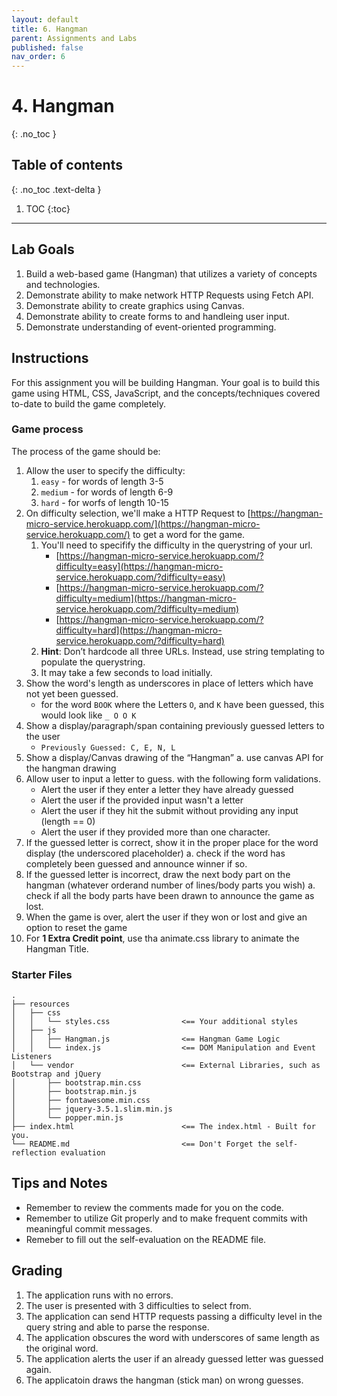 ```yaml
---
layout: default
title: 6. Hangman
parent: Assignments and Labs
published: false
nav_order: 6
---
```

# 4. Hangman
{: .no_toc }

## Table of contents
{: .no_toc .text-delta }

1. TOC
{:toc}

---

## Lab Goals
1. Build a web-based game (Hangman) that utilizes a variety of concepts and technologies.
2. Demonstrate ability to make network HTTP Requests using Fetch API.
3. Demonstrate ability to create graphics using Canvas.
4. Demonstrate ability to create forms to and handleing user input.
5. Demonstrate understanding of event-oriented programming.


## Instructions
For this assignment you will be building Hangman. Your goal is to build this game using HTML, CSS, JavaScript, and the concepts/techniques covered to-date to build the game completely. 

### Game process
The process of the game should be:
1. Allow the user to specify the difficulty:
    1. `easy` - for words of length 3-5
    2. `medium` - for words of length 6-9
    3. `hard` - for worfs of length 10-15
2. On difficulty selection, we'll make a HTTP Request to [https://hangman-micro-service.herokuapp.com/](https://hangman-micro-service.herokuapp.com/) to get a word for the game.
    1. You'll need to specifify the difficulty in the querystring of your url.
        * [https://hangman-micro-service.herokuapp.com/?difficulty=easy](https://hangman-micro-service.herokuapp.com/?difficulty=easy)
        * [https://hangman-micro-service.herokuapp.com/?difficulty=medium](https://hangman-micro-service.herokuapp.com/?difficulty=medium)
        * [https://hangman-micro-service.herokuapp.com/?difficulty=hard](https://hangman-micro-service.herokuapp.com/?difficulty=hard)
    2. **Hint**: Don’t hardcode all three URLs. Instead, use string templating to populate the querystring.
    3. It may take a few seconds to load initially.
3. Show the word's length as underscores in place of letters which have not yet been guessed.
    * for the word `BOOK` where the Letters `O`, and `K` have been guessed, this would look like `_ O O K `
4. Show a display/paragraph/span containing previously guessed letters to the user
    * `Previously Guessed: C, E, N, L`
5. Show a display/Canvas drawing of the “Hangman”
    a. use canvas API for the hangman drawing
6. Allow user to input a letter to guess. with the following form validations.
    * Alert the user if they enter a letter they have already guessed
    * Alert the user if the provided input wasn't a letter
    * Alert the user if they hit the submit without providing any input (length == 0)
    * Alert the user if they provided more than one character.
5. If the guessed letter is correct, show it in the proper place for the word display (the underscored placeholder)
    a. check if the word has completely been guessed and announce winner if so.
6. If the guessed letter is incorrect, draw the next body part on the hangman (whatever orderand number of lines/body parts you wish)
    a. check if all the body parts have been drawn to announce the game as lost.
7. When the game is over, alert the user if they won or lost and give an option to reset the game
8. For **1 Extra Credit point**, use tha animate.css library to animate the Hangman Title.

### Starter Files
```
.
├── resources
│   ├── css
│   │   └── styles.css                <== Your additional styles
│   ├── js
│   │   ├── Hangman.js                <== Hangman Game Logic
│   │   └── index.js                  <== DOM Manipulation and Event Listeners
│   └── vendor                        <== External Libraries, such as Bootstrap and jQuery
│       ├── bootstrap.min.css
│       ├── bootstrap.min.js
│       ├── fontawesome.min.css
│       ├── jquery-3.5.1.slim.min.js
│       └── popper.min.js
├── index.html                        <== The index.html - Built for you.
└── README.md                         <== Don't Forget the self-reflection evaluation
```

## Tips and Notes
* Remember to review the comments made for you on the code.
* Remember to utilize Git properly and to make frequent commits with meaningful commit messages.
* Remeber to fill out the self-evaluation on the README file.

## Grading
1. The application runs with no errors.
2. The user is presented with 3 difficulties to select from.
3. The application can send HTTP requests passing a difficulty level in the query string and able to parse the response.
4. The application obscures the word with underscores of same length as the original word.
5. The application alerts the user if an already guessed letter was guessed again.
6. The applicatoin draws the hangman (stick man) on wrong guesses.
